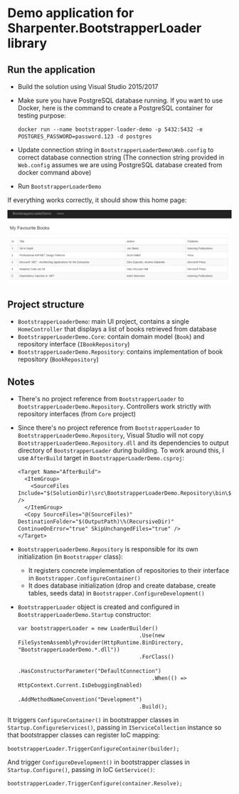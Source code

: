 # Demo application for Sharpenter.BootstrapperLoader library

## Run the application

- Build the solution using Visual Studio 2015/2017
- Make sure you have PostgreSQL database running. If you want to use Docker, here is the command to create a PostgreSQL container for testing purpose:

  ```
  docker run --name bootstrapper-loader-demo -p 5432:5432 -e POSTGRES_PASSWORD=password.123 -d postgres
  ```

- Update connection string in `BootstrapperLoaderDemo\Web.config` to correct database connection string (The connection string provided in `Web.config` assumes we are using PostgreSQL database created from docker command above)
- Run `BootstrapperLoaderDemo`

If everything works correctly, it should show this home page:

![alt Home Page](https://raw.githubusercontent.com/hpcsc/BootstrapperLoaderDemo/master/images/HomePage.png)

## Project structure

- `BootstrapperLoaderDemo`: main UI project, contains a single `HomeController` that displays a list of books retrieved from database
- `BootstrapperLoaderDemo.Core`: contain domain model (`Book`) and repository interface (`IBookRepository`)
- `BootstrapperLoaderDemo.Repository`: contains implementation of book repository (`BookRepository`)

## Notes

- There's no project reference from `BootstrapperLoader` to `BootstrapperLoaderDemo.Repository`. Controllers work strictly with repository interfaces (from `Core` project)
- Since there's no project reference from `BootstrapperLoader` to `BootstrapperLoaderDemo.Repository`, Visual Studio will not copy `BootstrapperLoaderDemo.Repository.dll` and its dependencies to output directory of `BootstrapperLoader` during building. To work around this, I use `AfterBuild` target in `BootstrapperLoaderDemo.csproj`:

  ```
  <Target Name="AfterBuild">
    <ItemGroup>
      <SourceFiles Include="$(SolutionDir)\src\BootstrapperLoaderDemo.Repository\bin\$(Configuration)\**\*.*" />
    </ItemGroup>
    <Copy SourceFiles="@(SourceFiles)" DestinationFolder="$(OutputPath)\%(RecursiveDir)" ContinueOnError="true" SkipUnchangedFiles="true" />
  </Target>
  ```

- `BootstrapperLoaderDemo.Repository` is responsible for its own initialization (in `Bootstrapper` class):
  - It registers concrete implementation of repositories to their interface in `Bootstrapper.ConfigureContainer()`
  - It does database initialization (drop and create database, create tables, seeds data) in `Bootstrapper.ConfigureDevelopment()`
- `BootstrapperLoader` object is created and configured in `BootstrapperLoaderDemo.Startup` constructor:

  ```
  var bootstrapperLoader = new LoaderBuilder()
                                        .Use(new FileSystemAssemblyProvider(HttpRuntime.BinDirectory, "BootstrapperLoaderDemo.*.dll"))
                                        .ForClass()
                                            .HasConstructorParameter("DefaultConnection")
                                            .When(() => HttpContext.Current.IsDebuggingEnabled)
                                                .AddMethodNameConvention("Development")
                                        .Build();
  ```

It triggers `ConfigureContainer()` in bootstrapper classes in `Startup.ConfigureServices()`, passing in `IServiceCollection` instance so that bootstrapper classes can register IoC mapping:

  ```
  bootstrapperLoader.TriggerConfigureContainer(builder);
  ```

And trigger `ConfigureDevelopment()` in bootstrapper classes in `Startup.Configure()`, passing in IoC `GetService()`:

  ```
  bootstrapperLoader.TriggerConfigure(container.Resolve);
  ```

